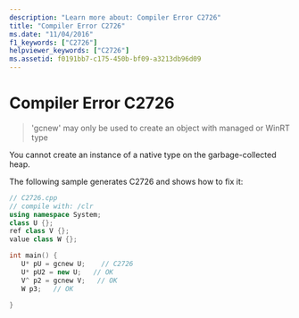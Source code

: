 ```yaml
---
description: "Learn more about: Compiler Error C2726"
title: "Compiler Error C2726"
ms.date: "11/04/2016"
f1_keywords: ["C2726"]
helpviewer_keywords: ["C2726"]
ms.assetid: f0191bb7-c175-450b-bf09-a3213db96d09
---
```

# Compiler Error C2726

> 'gcnew' may only be used to create an object with managed or WinRT type

You cannot create an instance of a native type on the garbage-collected heap.

The following sample generates C2726 and shows how to fix it:

```cpp
// C2726.cpp
// compile with: /clr
using namespace System;
class U {};
ref class V {};
value class W {};

int main() {
   U* pU = gcnew U;    // C2726
   U* pU2 = new U;   // OK
   V^ p2 = gcnew V;   // OK
   W p3;   // OK

}
```
